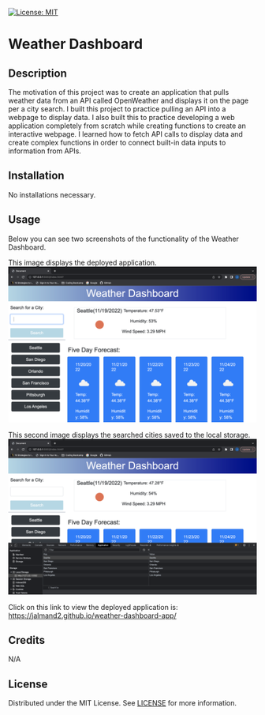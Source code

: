 [![License: MIT](https://img.shields.io/badge/License-MIT-yellow.svg)](https://opensource.org/licenses/MIT)

# Weather Dashboard


## Description

The motivation of this project was to create an application that pulls weather data from an API called OpenWeather and displays it on the page per a city search. I built this project to practice pulling an API into a webpage to display data. I also built this to practice developing a web application completely from scratch while creating functions to create an interactive webpage. I learned how to fetch API calls to display data and create complex functions in order to connect built-in data inputs to information from APIs. 

## Installation

No installations necessary. 

## Usage
Below you can see two screenshots of the functionality of the Weather Dashboard. 

This image displays the deployed application.  
![Deployed Image](./assets/images/Weather%20Dashboard.png)

This second image displays the searched cities saved to the local storage. 
![Local Storage](./assets/images/Local%20Storage%20Weather%20Dashboard.png)

Click on this link to view the deployed application is: https://jalmand2.github.io/weather-dashboard-app/

## Credits

N/A

## License

Distributed under the MIT License. See [LICENSE](./LICENSE) for more information.


